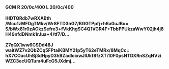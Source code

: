 #### GCM R 20/0c/400 L 20/0c/400
**lHDTQRdb7wRXABth**<br/>**/Mcu1zMFDgTMkv/Wr8FTD3hG7/BGGTPpfj+h6a0uJBo=**<br/>**S/bWx81r0zAGkzSefre3+fVkKhgSC4Q1VGR4F+TbbPPUkzaWwY02jh4j8H49nfdDNmk1rJua+4/tf7/D...**<br/><br/>
**Z7qQX1ww6CSDd48J**<br/>**waitWZ7v2QbZCq5FPtaiKBMY21p5yT62eTMRx/8MqCc=**<br/>**hX7COacUhBj3dHpyD3hBZadloixwJlUkf8fzXTi10F0psNTDXRnSZqNVziWZC3ecUQTum4uFcG5JXdmj...**